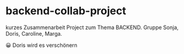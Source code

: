 # backend-collab-project
kurzes Zusammenarbeit Project zum Thema BACKEND. Gruppe Sonja, Doris, Caroline, Marga.


😀 Doris wird es verschönern
